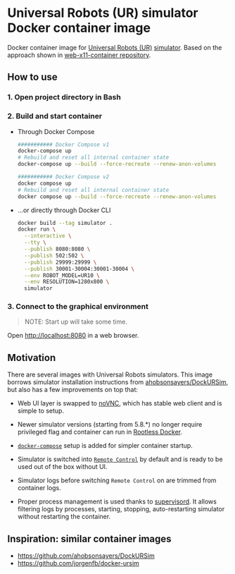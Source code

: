 # Universal Robots (UR) simulator Docker container image

Docker container image for [Universal Robots (UR)](https://www.universal-robots.com)
[simulator](https://www.universal-robots.com/download/?query=simulator). Based
on the approach shown in [web-x11-container repository](https://github.com/asinitson/web-x11-container).

## How to use

### 1. Open project directory in Bash

### 2. Build and start container

* Through Docker Compose

  ```bash
  ########### Docker Compose v1
  docker-compose up
  # Rebuild and reset all internal container state
  docker-compose up --build --force-recreate --renew-anon-volumes

  ########### Docker Compose v2
  docker compose up
  # Rebuild and reset all internal container state
  docker compose up --build --force-recreate --renew-anon-volumes
  ```

* ...or directly through Docker CLI

  ```bash
  docker build --tag simulator .
  docker run \
    --interactive \
    --tty \
    --publish 8080:8080 \
    --publish 502:502 \
    --publish 29999:29999 \
    --publish 30001-30004:30001-30004 \
    --env ROBOT_MODEL=UR10 \
    --env RESOLUTION=1280x800 \
    simulator
  ```

### 3. Connect to the graphical environment

> NOTE: Start up will take some time.

Open [http://localhost:8080](http://localhost:8080) in a web browser.

## Motivation

There are several images with Universal Robots simulators. This image borrows
simulator installation instructions from [ahobsonsayers/DockURSim](https://github.com/ahobsonsayers/DockURSim),
but also has a few improvements on top that:

* Web UI layer is swapped to [noVNC](https://novnc.com), which has stable web
  client and is simple to setup.

* Newer simulator versions (starting from 5.8.*) no longer require privileged
  flag and container can run in [Rootless Docker](https://docs.docker.com/engine/security/rootless/).

* [`docker-compose`](./docker-compose.yaml) setup is added for simpler container
  startup.

* Simulator is switched into [`Remote Control`](https://robodk.com/doc/en/Robots-Universal-Robots-How-enable-Remote-Control-URe.html)
  by default and is ready to be used out of the box without UI.

* Simulator logs before switching `Remote Control` on are trimmed from
  container logs.

* Proper process management is used thanks to [supervisord](http://supervisord.org/).
  It allows filtering logs by processes, starting, stopping, auto-restarting
  simulator without restarting the container.

## Inspiration: similar container images

* https://github.com/ahobsonsayers/DockURSim
* https://github.com/jorgenfb/docker-ursim
